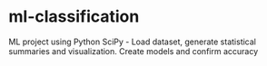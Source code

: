 # ml-classification
ML project using Python SciPy  - Load dataset, generate statistical summaries and visualization. Create models and confirm accuracy
